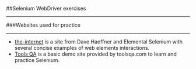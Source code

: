 ##Selenium WebDriver exercises
<hr>

###Websites used for practice

<hr>

* [the-internet](http://the-internet.herokuapp.com/) is a site from Dave Haeffner and Elemental Selenium with several concise examples of web elements interactions.
* [Tools QA](https://demoqa.com/) is a basic demo site provided by toolsqa.com to learn and practice Selenium. 